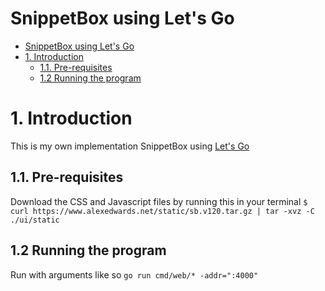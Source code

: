# SnippetBox using Let's Go
- [SnippetBox using Let's Go](#snippetbox-using-lets-go)
- [1. Introduction](#1-introduction)
  - [1.1. Pre-requisites](#11-pre-requisites)
  - [1.2 Running the program](#12-running-the-program)

# 1. Introduction

This is my own implementation SnippetBox using [Let's Go](https://lets-go.alexedwards.net)

## 1.1. Pre-requisites

Download the CSS and Javascript files by running this in your terminal `$ curl https://www.alexedwards.net/static/sb.v120.tar.gz | tar -xvz -C ./ui/static`

## 1.2 Running the program
Run with arguments like so `go run cmd/web/* -addr=":4000"`